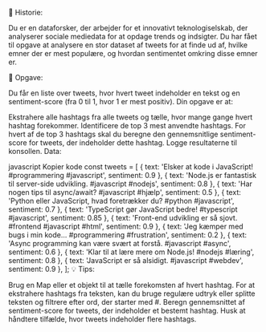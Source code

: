 📖 Historie:

Du er en dataforsker, der arbejder for et innovativt teknologiselskab, der analyserer sociale mediedata for at opdage trends og indsigter. Du har fået til opgave at analysere en stor dataset af tweets for at finde ud af, hvilke emner der er mest populære, og hvordan sentimentet omkring disse emner er.

📝 Opgave:

Du får en liste over tweets, hvor hvert tweet indeholder en tekst og en sentiment-score (fra 0 til 1, hvor 1 er mest positiv). Din opgave er at:

Ekstrahere alle hashtags fra alle tweets og tælle, hvor mange gange hvert hashtag forekommer.
Identificere de top 3 mest anvendte hashtags.
For hvert af de top 3 hashtags skal du beregne den gennemsnitlige sentiment-score for tweets, der indeholder dette hashtag.
Logge resultaterne til konsollen.
Data:

javascript
Kopier kode
const tweets = [
  { text: 'Elsker at kode i JavaScript! #programmering #javascript', sentiment: 0.9 },
  { text: 'Node.js er fantastisk til server-side udvikling. #javascript #nodejs', sentiment: 0.8 },
  { text: 'Har nogen tips til async/await? #javascript #hjælp', sentiment: 0.5 },
  { text: 'Python eller JavaScript, hvad foretrækker du? #python #javascript', sentiment: 0.7 },
  { text: 'TypeScript gør JavaScript bedre! #typescript #javascript', sentiment: 0.85 },
  { text: 'Front-end udvikling er så sjovt. #frontend #javascript #html', sentiment: 0.9 },
  { text: 'Jeg kæmper med bugs i min kode... #programmering #frustration', sentiment: 0.2 },
  { text: 'Async programming kan være svært at forstå. #javascript #async', sentiment: 0.6 },
  { text: 'Klar til at lære mere om Node.js! #nodejs #læring', sentiment: 0.8 },
  { text: 'JavaScript er så alsidigt. #javascript #webdev', sentiment: 0.9 },
];
💡 Tips:

Brug en Map eller et objekt til at tælle forekomsten af hvert hashtag.
For at ekstrahere hashtags fra teksten, kan du bruge regulære udtryk eller splitte teksten og filtrere efter ord, der starter med #.
Beregn gennemsnittet af sentiment-score for tweets, der indeholder et bestemt hashtag.
Husk at håndtere tilfælde, hvor tweets indeholder flere hashtags.